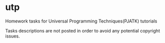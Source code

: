 # utp
Homework tasks for Universal Programming Techniques(PJATK) tutorials

Tasks descriptions are not posted in order to avoid any potential copyright issues.
